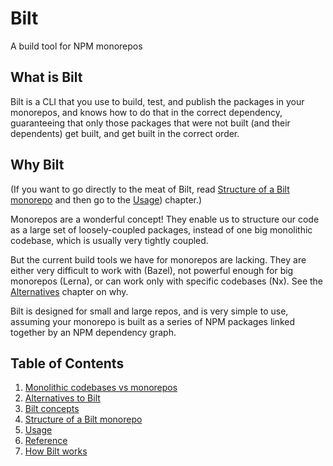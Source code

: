 <!-- markdownlint-disable MD033 -->
# Bilt

A build tool for NPM monorepos

## What is Bilt

Bilt is a CLI that you use to build, test, and publish the packages
in your monorepos, and knows how to do that in the correct dependency, guaranteeing that only
those packages that were not built (and their dependents) get built, and get built in the correct
order.

## Why Bilt

(If you want to go directly to the meat of Bilt, read
[Structure of a Bilt monorepo](./docs/monorepo-structure.md) and then
go to the [Usage](./docs/usage.md)) chapter.)

Monorepos are a wonderful concept! They enable us to structure our code as a large set of
loosely-coupled packages, instead of one big monolithic codebase, which is usually very
tightly coupled.

But the current build tools we have for monorepos are lacking. They are either very difficult
to work with (Bazel), not powerful enough for big monorepos (Lerna), or can work only with
specific codebases (Nx). See the [Alternatives](./docs/alternatives.md) chapter on why.

Bilt is designed for small and large repos, and is very simple to use, assuming your
monorepo is built as a series of NPM packages linked together by an NPM dependency graph.

## Table of Contents

1. [Monolithic codebases vs monorepos](./docs/monolithic-vs-monorepos.md)
1. [Alternatives to Bilt](./docs/alternatives.md)
1. [Bilt concepts](./docs/concepts.md)
1. [Structure of a Bilt monorepo](./docs/monorepo-structure.md)
1. [Usage](./docs/usage.md)
1. [Reference](./docs/reference.md)
1. [How Bilt works](./docs/how-bilt-works.md)
